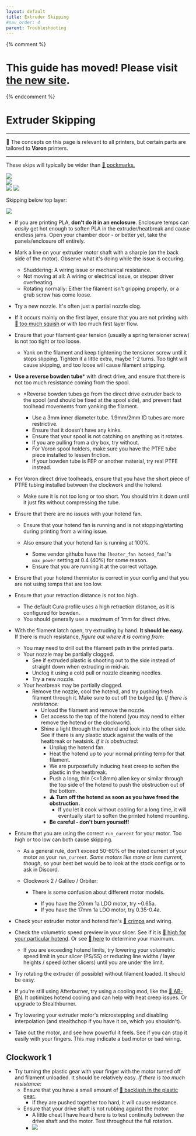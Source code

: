 ```yaml
---
layout: default
title: Extruder Skipping
#nav_order: 4
parent: Troubleshooting
---
```

{% comment %} 
# This guide has moved! Please visit [the new site](https://ellis3dp.com/Print-Tuning-Guide/).
{% endcomment %}
# Extruder Skipping
---
:dizzy: The concepts on this page is relevant to all printers, but certain parts are tailored to **Voron** printers.

---
These skips will typically be wider than [:page_facing_up: pockmarks.](./pockmarks.md)

![](./images/extruder_skipping/ExtruderSkips-4.png)\
![](./images/extruder_skipping/ExtruderSkips-1.png)\
![](./images/extruder_skipping/ExtruderSkips-2.png)
![](./images/extruder_skipping/ExtruderSkips-3.png)

Skipping below top layer:

![](./images/extruder_skipping/ExtruderSkips-5.png)

- If you are printing PLA, **don't do it in an enclosure**. Enclosure temps can *easily* get hot enough to soften PLA in the extruder/heatbreak and cause endless jams. Open your chamber door - or better yet, take the panels/enclosure off entirely.

- Mark a line on your extruder motor shaft with a sharpie (on the back side of the motor). Observe what it's doing while the issue is occuring.
    - Shuddering: A wiring issue or mechanical resistance.
    - Not moving at all: A wiring or electrical issue, or stepper driver overheating.
    - Rotating normally: Either the filament isn't gripping properly, or a grub screw has come loose.
- Try a new nozzle. It's often just a partial nozzle clog.

- If it occurs mainly on the first layer, ensure that you are not printing with [:page_facing_up: too much squish](../first_layer_squish.md) or with too much first layer flow.
- Ensure that your filament gear tension (usually a spring tensioner screw) is not too tight or too loose.
    - Yank on the filament and keep tightening the tensioner screw until it stops slipping. Tighten it a little extra, maybe 1-2 turns. Too tight will cause skipping, and too loose will cause filament stripping.
- **Use a reverse bowden tube*** with direct drive, and ensure that there is not too much resistance coming from the spool.
    - *Reverse bowden tubes go from the direct drive extruder back to the spool (and should be fixed at the spool side), and prevent fast toolhead movements from yanking the filament.
    
        - Use a 3mm inner diameter tube. 1.9mm/2mm ID tubes are more restrictive.
        - Ensure that it doesn't have any kinks.
        - Ensure that your spool is not catching on anything as it rotates. 
        - If you are pulling from a dry box, try without.
        - For Voron spool holders, make sure you have the PTFE tube piece installed to lessen friction.
        - If your bowden tube is FEP or another material, try real PTFE instead.
- For Voron direct drive toolheads, ensure that you have the short piece of PTFE tubing installed between the clockwork and the hotend. 
    - Make sure it is not too long or too short. You should trim it down until it just fits without compressing the tube.
- Ensure that there are no issues with your hotend fan.
    - Ensure that your hotend fan is running and is not stopping/starting during printing from a wiring issue.
    - Also ensure that your hotend fan is running at 100%. 

        - Some vendor githubs have the `[heater_fan hotend_fan]`'s `max_power` setting at 0.4 (40%) for some    reason.
        - Ensure that you are running it at the correct voltage.
- Ensure that your hotend thermistor is correct in your config and that you are not using temps that are too    low.
- Ensure that your retraction distance is not too high. 
    - The default Cura profile uses a high retraction distance, as it is configured for bowden. 
    - You should generally use a maximum of 1mm for direct drive.
- With the filament latch open, try extruding by hand. **It should be easy.** \
If there is much resistance, *figure out where it is coming from:*
    - You may need to drill out the filament path in the printed parts.
    - Your nozzle may be partially clogged. 
        - See if extruded plastic is shooting out to the side instead of straight down when extruding in mid-air.
        - Unclog it using a cold pull or nozzle cleaning needles.
        - Try a new nozzle.
    - Your heatbreak may be partially clogged. 
        - Remove the nozzle, cool the hotend, and try pushing fresh filament through it. Make sure to cut off the bulged tip. *If there is resistance:*
            - Unload the filament and remove the nozzle.
            - Get access to the top of the hotend (you may need to either remove the hotend or the clockwork).
            - Shine a light through the hotend and look into the other side. See if there is any plastic stuck against the walls of the heatbreak or heatsink. *If it is obstructed*: 
                - Unplug the hotend fan.
                - Heat the hotend up to your normal printing temp for that filament.
                - We are purposefully inducing heat creep to soften the plastic in the heatbreak.
                - Push a long, thin (<=1.8mm) allen key or similar through the top side of the hotend to push the obstruction out of the bottom.
                - **:warning: Turn off the hotend as soon as you have freed the obstruction.**
                    - If you let it cook without cooling for a long time, it will eventually start to soften the printed hotend mounting.
                - **Be careful - don't burn yourself!**

- Ensure that you are using the correct `run_current` for your motor. Too high or too low can both cause skipping.
    - As a general rule, don't exceed 50-60% of the rated current of your motor as your `run_current`. *Some motors like more or less current, though*, so your best bet would be to look at the stock configs or to ask in Discord.
    - Clockwork 2 / Galileo / Orbiter:

        - There is some confusion about different motor models. 

            - If you have the 20mm 1a LDO motor, try ~0.65a. 
            - If you have the 17mm 1a LDO motor, try 0.35-0.4a.
- Check your extruder motor and hotend fan's [:page_facing_up: crimps](../troubleshooting/crimps.md) and wiring.
- Check the volumetric speed preview in your slicer. See if it is [:page_facing_up: high for your particular hotend](../determining_max_volumetric_flow_rate.md#approximate-values). Or see [:page_facing_up: here](../determining_max_volumetric_flow_rate.md#determining-maximum-volumetric-flow-rate) to determine your maximum.
    - If you are exceeding hotend limits, try lowering your volumetric speed limit in your slicer (PS/SS) or reducing line widths / layer heights / speed (other slicers) until you are under the limit.
- Try rotating the extruder (if possible) without filament loaded. It should be easy.
- If you're still using Afterburner, try using a cooling mod, like the [:page_facing_up: AB-BN](https://github.com/VoronDesign/VoronUsers/tree/master/printer_mods/Badnoob/AB-BN). It optimizes hotend cooling and can help with heat creep issues. Or upgrade to Stealthburner.
- Try lowering your extruder motor's microstepping and disabling interpolation (and stealthchop if you have it on, which you shouldn't).
- Take out the motor, and see how powerful it feels. See if you can stop it easily with your fingers. This may indicate a bad motor or bad wiring.
## Clockwork 1
- Try turning the plastic gear with your finger with the motor turned off and filament unloaded. It should be relatively easy. *If there is too much resistance:* 
    - Ensure that you have a small amount of [:page_facing_up: backlash in the plastic gear.](../troubleshooting/extrusion_patterns.md)
        - If they are pushed together too hard, it will cause resistance.
    - Ensure that your drive shaft is not rubbing against the motor:
        - A little cheat I have heard here is to test continuity between the drive shaft and the motor. Test throughout the full rotation.
        - ![](./images/extruder_skipping/ExtruderSkips-Clearance.png)

